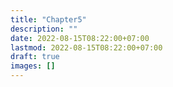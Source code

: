 ```yaml
---
title: "Chapter5"
description: ""
date: 2022-08-15T08:22:00+07:00
lastmod: 2022-08-15T08:22:00+07:00
draft: true
images: []
---
```

